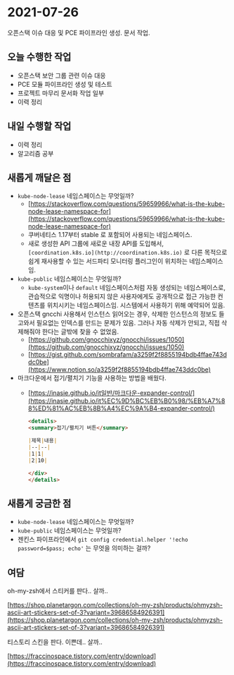 # 2021-07-26

오픈스택 이슈 대응 및 PCE 파이프라인 생성. 문서 작업.

## 오늘 수행한 작업

- 오픈스택 보안 그룹 관련 이슈 대응
- PCE 모듈 파이프라인 생성 및 테스트
- 프로젝트 마무리 문서화 작업 일부
- 이력 정리

## 내일 수행할 작업

- 이력 정리
- 알고리즘 공부

## 새롭게 깨달은 점

- `kube-node-lease` 네임스페이스는 무엇일까?
    - [https://stackoverflow.com/questions/59659966/what-is-the-kube-node-lease-namespace-for](https://stackoverflow.com/questions/59659966/what-is-the-kube-node-lease-namespace-for)
    - 쿠버네티스 1.17부터 stable 로 포함되어 사용되는 네임스페이스.
    - 새로 생성한 API 그룹에 새로운 내장 API를 도입해서, `[coordination.k8s.io](http://coordination.k8s.io)` 로 다른 목적으로 쉽게 재사용할 수 있는 서드파티 모니터링 플러그인이 위치하는 네임스페이스임.
- `kube-public` 네임스페이스는 무엇일까?
    - `kube-system`이나 `default` 네임스페이스처럼 자동 생성되는 네임스페이스로, 관습적으로 익명이나 허용되지 않은 사용자에게도 공개적으로 접근 가능한 컨텐츠를 위치시키는 네임스페이스임. 시스템에서 사용하기 위해 예약되어 있음.
- 오픈스택 gncchi 사용해서 인스턴스 읽어오는 경우, 삭제한 인스턴스의 정보도 들고와서 필요없는 인덱스를 만드는 문제가 있음. 그러나 자동 삭제가 안되고, 직접 삭제해줘야 한다는 글밖에 찾을 수 없었음.
    - [https://github.com/gnocchixyz/gnocchi/issues/1050](https://github.com/gnocchixyz/gnocchi/issues/1050)
    - [https://gist.github.com/sombrafam/a3259f2f8855194bdb4ffae743ddc0be](https://www.notion.so/a3259f2f8855194bdb4ffae743ddc0be)
- 마크다운에서 접기/펼치기 기능을 사용하는 방법을 배웠다.
    - [https://inasie.github.io/it일반/마크다운-expander-control/](https://inasie.github.io/it%EC%9D%BC%EB%B0%98/%EB%A7%88%ED%81%AC%EB%8B%A4%EC%9A%B4-expander-control/)

        ```markdown
        <details>
        <summary>접기/펼치기 버튼</summary>

        |제목|내용|
        |--|--|
        |1|1|
        |2|10|

        </div>
        </details>
        ```

## 새롭게 궁금한 점

- `kube-node-lease` 네임스페이스는 무엇일까?
- `kube-public` 네임스페이스는 무엇일까?
- 젠킨스 파이프라인에서 `git config credential.helper '!echo password=$pass; echo'` 는 무엇을 의미하는 걸까?

## 여담

oh-my-zsh에서 스티커를 판다.. 살까.. 

[https://shop.planetargon.com/collections/oh-my-zsh/products/ohmyzsh-ascii-art-stickers-set-of-3?variant=39686584926391](https://shop.planetargon.com/collections/oh-my-zsh/products/ohmyzsh-ascii-art-stickers-set-of-3?variant=39686584926391)

티스토리 스킨을 판다. 이쁜데.. 살까..

[https://fraccinospace.tistory.com/entry/download](https://fraccinospace.tistory.com/entry/download)
